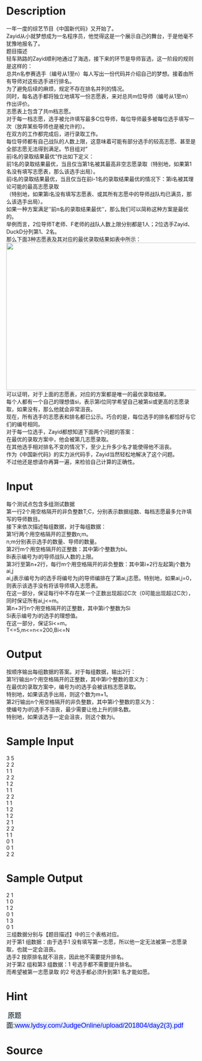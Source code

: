 
# Description

<div class="content"><div>一年一度的综艺节目《中国新代码》又开始了。</div>
<div>Zayid从小就梦想成为一名程序员，他觉得这是一个展示自己的舞台，于是他毫不犹豫地报名了。</div>
<div></div>
<div>题目描述</div>
<div></div>
<div>轻车熟路的Zayid顺利地通过了海选，接下来的环节是导师盲选，这一阶段的规则是这样的：</div>
<div></div>
<div>总共n名参赛选手（编号从1至n）每人写出一份代码并介绍自己的梦想。接着由所有导师对这些选手进行排名。</div>
<div>为了避免后续的麻烦，规定不存在排名并列的情况。</div>
<div></div>
<div>同时，每名选手都将独立地填写一份志愿表，来对总共m位导师（编号从1至m）作出评价。</div>
<div>志愿表上包含了共m档志愿。</div>
<div>对于每一档志愿，选手被允许填写最多C位导师，每位导师最多被每位选手填写一次（放弃某些导师也是被允许的）。</div>
<div></div>
<div>在双方的工作都完成后，进行录取工作。</div>
<div>每位导师都有自己战队的人数上限，这意味着可能有部分选手的较高志愿、甚至是全部志愿无法得到满足。节目组对”</div>
<div>前i名的录取结果最优“作出如下定义：</div>
<div></div>
<div>前1名的录取结果最优，当且仅当第1名被其最高非空志愿录取（特别地，如果第1名没有填写志愿表，那么该选手出局）。</div>
<div></div>
<div>前i名的录取结果最优，当且仅当在前i-1名的录取结果最优的情况下：第i名被其理论可能的最高志愿录取</div>
<div>（特别地，如果第i名没有填写志愿表、或其所有志愿中的导师战队均已满员，那么该选手出局）。</div>
<div></div>
<div>如果一种方案满足‘‘前n名的录取结果最优’’，那么我们可以简称这种方案是最优的。</div>
<div></div>
<div>举例而言，2位导师T老师、F老师的战队人数上限分别都是1人；2位选手Zayid、DuckD分列第1、2名。</div>
<div>那么下面3种志愿表及其对应的最优录取结果如表中所示：</div>
<div><img src="/source/bzoj/5251/img/aHR0cHM6Ly9seWRzeS5jb20vSnVkZ2VPbmxpbmUvdXBsb2FkLzIwMTgwNC8xMTEoMSkuanBn.jpg" width="550" height="392" alt=""/></div>
<div>可以证明，对于上面的志愿表，对应的方案都是唯一的最优录取结果。</div>
<div>每个人都有一个自己的理想值si，表示第i位同学希望自己被第si或更高的志愿录取，如果没有，那么他就会非常沮丧。</div>
<div></div>
<div>现在，所有选手的志愿表和排名都已公示。巧合的是，每位选手的排名都恰好与它们的编号相同。</div>
<div></div>
<div>对于每一位选手，Zayid都想知道下面两个问题的答案：</div>
<div></div>
<div>在最优的录取方案中，他会被第几志愿录取。</div>
<div></div>
<div>在其他选手相对排名不变的情况下，至少上升多少名才能使得他不沮丧。</div>
<div></div>
<div>作为《中国新代码》的实力派代码手，Zayid当然轻松地解决了这个问题。</div>
<div>不过他还是想请你再算一遍，来检验自己计算的正确性。</div></div>

# Input

<div class="content"><div>每个测试点包含多组测试数据</div>
<div>第一行2个用空格隔开的非负整数T;C，分别表示数据组数、每档志愿最多允许填写的导师数目。</div>
<div>接下来依次描述每组数据，对于每组数据：</div>
<div>第1行两个用空格隔开的正整数n;m。</div>
<div>n;m分别表示选手的数量、导师的数量。</div>
<div>第2行m个用空格隔开的正整数：其中第i个整数为bi。</div>
<div>Bi表示编号为i的导师战队人数的上限。</div>
<div>第3行至第n+2行，每行m个用空格隔开的非负整数：其中第i+2行左起第j个数为ai,j</div>
<div>ai,j表示编号为i的选手将编号为j的导师编排在了第ai,j志愿。特别地，如果ai,j=0，则表示该选手没有将该导师填入志愿表。</div>
<div>在这一部分，保证每行中不存在某一个正数出现超过C次（0可能出现超过C次），同时保证所有ai,j&lt;=m。</div>
<div>第n+3行n个用空格隔开的正整数，其中第i个整数为Si</div>
<div>Si表示编号为i的选手的理想值。</div>
<div>在这一部分，保证Si&lt;=m。</div>
<div>T&lt;=5,m&lt;=n&lt;=200,Bi&lt;=N</div></div>

# Output

<div class="content"><div>按顺序输出每组数据的答案。对于每组数据，输出2行：</div>
<div>第1行输出n个用空格隔开的正整数，其中第i个整数的意义为：</div>
<div>在最优的录取方案中，编号为i的选手会被该档志愿录取。</div>
<div>特别地，如果该选手出局，则这个数为m+1。</div>
<div>第2行输出n个用空格隔开的非负整数，其中第i个整数的意义为：</div>
<div>使编号为i的选手不沮丧，最少需要让他上升的排名数。</div>
<div>特别地，如果该选手一定会沮丧，则这个数为i。</div>
<div></div></div>

# Sample Input

<div class="content"><span class="sampledata">3 5<br/>
2 2<br/>
1 1<br/>
2 2<br/>
1 2<br/>
1 1<br/>
2 2<br/>
1 1<br/>
1 2<br/>
1 2<br/>
2 1<br/>
2 2<br/>
1 1<br/>
0 1<br/>
0 1<br/>
2 2</span></div>

# Sample Output

<div class="content"><span class="sampledata">2 1<br/>
1 0<br/>
1 2<br/>
0 1<br/>
1 3<br/>
0 1<br/>
三组数据分别与【题目描述】中的三个表格对应。<br/>
对于第1 组数据：由于选手1 没有填写第一志愿，所以他一定无法被第一志愿录取，也就一定会沮丧。<br/>
选手2 按原排名就不沮丧，因此他不需要提升排名。<br/>
对于第2 组和第3 组数据：1 号选手都不需要提升排名。<br/>
而希望被第一志愿录取 的2 号选手都必须升到第1 名才能如愿。</span></div>

# Hint

<div class="content"><p></p><p> <span style="font-family: arial, verdana, helvetica, sans-serif; font-size: 18px; background-color: rgb(228, 240, 248);">原题面:</span><a href="http://www.lydsy.com/JudgeOnline/upload/201804/day2(3).pdf" style="font-family: arial, verdana, helvetica, sans-serif; color: blue; text-decoration: none; font-size: 18px; background-color: rgb(228, 240, 248);">www.lydsy.com/JudgeOnline/upload/201804/day2(3).pdf</a></p><p></p></div>

# Source

<div class="content"><p><a href="problemset.php?search="></a></p></div>

